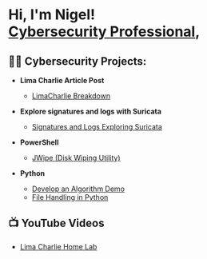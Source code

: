 <h1>Hi, I'm Nigel! <br/> <a href="https://www.linkedin.com/in/nigel-thompson-8a7995244/)">Cybersecurity Professional</a>, </a></h1>

<h2>👨‍💻 Cybersecurity Projects:</h2>

- <b>Lima Charlie Article Post</b>
  - [LimaCharlie Breakdown](https://www.linkedin.com/pulse/yes-i-want-soc-analyst-nigel-thompson/?trackingId=kCRDcBjlTye7W19lCQ2n0A%3D%3D)
- <b>Explore signatures and logs with Suricata</b>
  - [Signatures and Logs Exploring Suricata](https://github.com/nigeltho12/SuricataLogs/blob/main/README.md) 
- <b>PowerShell</b>
    - [JWipe (Disk Wiping Utility)](https://github.com/nigeltho12/Jwipedu)
  

- <b>Python</b>
    - [Develop an Algorithm Demo](https://github.com/nigeltho12/algorithm/)
    - [File Handling in Python](https://github.com/nigeltho12/filehandling_inpython/)

<h2>📺 YouTube Videos</h2>

- [Lima Charlie Home Lab](https://youtu.be/tO2N1mviKWs?si=LGRtWICoIUKmOGxA)



